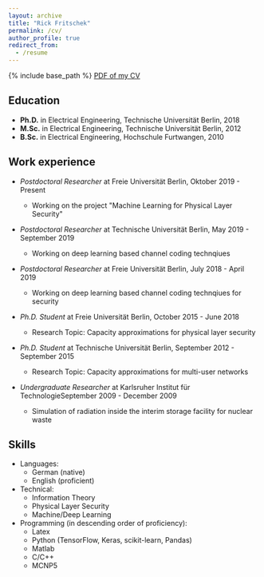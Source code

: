 ```yaml
---
layout: archive
title: "Rick Fritschek"
permalink: /cv/
author_profile: true
redirect_from:
  - /resume
---
```


{% include base_path %}
[PDF of my CV](http://fritschek.github.io/files/CV2.pdf)

## Education

* **Ph.D.** in Electrical Engineering, Technische Universität Berlin, 2018
* **M.Sc.** in Electrical Engineering, Technische Universität Berlin, 2012
* **B.Sc.** in Electrical Engineering, Hochschule Furtwangen, 2010

## Work experience

* _Postdoctoral Researcher_ at Freie Universität Berlin, Oktober 2019 - Present
  * Working on the project "Machine Learning for Physical Layer Security"

* _Postdoctoral Researcher_ at Technische Universität Berlin, May 2019 - September 2019
  * Working on deep learning based channel coding technqiues

* _Postdoctoral Researcher_ at Freie Universität Berlin, July 2018 - April 2019
  * Working on deep learning based channel coding technqiues for security

* _Ph.D. Student_ at Freie Universität Berlin, October 2015 - June 2018
  * Research Topic: Capacity approximations for physical layer security

* _Ph.D. Student_ at Technische Universität Berlin, September 2012 - September 2015
  * Research Topic: Capacity approximations for multi-user networks
  
* _Undergraduate Researcher_ at Karlsruher Institut für TechnologieSeptember 2009 - December 2009
  * Simulation of radiation inside the interim storage facility for nuclear waste


## Skills

* Languages: 
  * German (native)
  * English (proficient)
* Technical:
  * Information Theory
  * Physical Layer Security
  * Machine/Deep Learning
* Programming (in descending order of proficiency): 
  * Latex
  * Python (TensorFlow, Keras, scikit-learn, Pandas)
  * Matlab
  * C/C++
  * MCNP5
 
